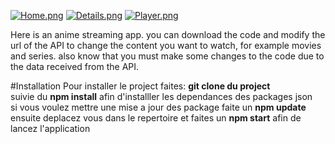 [![Home.png](https://i.postimg.cc/Mp3RJjmm/Home.png)](https://postimg.cc/5XvjwyGX)
[![Details.png](https://i.postimg.cc/9XTZvMkv/Details.png)](https://postimg.cc/MX6nBWqD)
[![Player.png](https://i.postimg.cc/YC2rfngd/Player.png)](https://postimg.cc/7fcrqNKz)


Here is an anime streaming app. you can download the code and modify the url of the API  to change the content you want to watch, for example movies and series. also know that you must make some changes to the code due to the data received from the API.

#Installation
Pour installer le project faites: 
**git clone du project**<br>
suivie du **npm install** afin d'installler les dependances des packages json<br>
si vous voulez mettre une mise a jour des package faite un **npm update**<br>
ensuite deplacez vous dans le repertoire et faites un **npm start** afin de lancez l'application<br>
